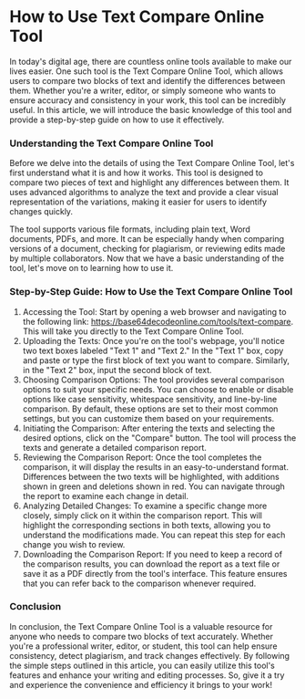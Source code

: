 How to Use Text Compare Online Tool
===================================

In today's digital age, there are countless online tools available to make our lives easier. One such tool is the Text Compare Online Tool, which allows users to compare two blocks of text and identify the differences between them. Whether you're a writer, editor, or simply someone who wants to ensure accuracy and consistency in your work, this tool can be incredibly useful. In this article, we will introduce the basic knowledge of this tool and provide a step-by-step guide on how to use it effectively.

### Understanding the Text Compare Online Tool

Before we delve into the details of using the Text Compare Online Tool, let's first understand what it is and how it works. This tool is designed to compare two pieces of text and highlight any differences between them. It uses advanced algorithms to analyze the text and provide a clear visual representation of the variations, making it easier for users to identify changes quickly.

The tool supports various file formats, including plain text, Word documents, PDFs, and more. It can be especially handy when comparing versions of a document, checking for plagiarism, or reviewing edits made by multiple collaborators. Now that we have a basic understanding of the tool, let's move on to learning how to use it.

### Step-by-Step Guide: How to Use the Text Compare Online Tool

1. Accessing the Tool: Start by opening a web browser and navigating to the following link: <https://base64decodeonline.com/tools/text-compare>. This will take you directly to the Text Compare Online Tool.
2. Uploading the Texts: Once you're on the tool's webpage, you'll notice two text boxes labeled "Text 1" and "Text 2." In the "Text 1" box, copy and paste or type the first block of text you want to compare. Similarly, in the "Text 2" box, input the second block of text.
3. Choosing Comparison Options: The tool provides several comparison options to suit your specific needs. You can choose to enable or disable options like case sensitivity, whitespace sensitivity, and line-by-line comparison. By default, these options are set to their most common settings, but you can customize them based on your requirements.
4. Initiating the Comparison: After entering the texts and selecting the desired options, click on the "Compare" button. The tool will process the texts and generate a detailed comparison report.
5. Reviewing the Comparison Report: Once the tool completes the comparison, it will display the results in an easy-to-understand format. Differences between the two texts will be highlighted, with additions shown in green and deletions shown in red. You can navigate through the report to examine each change in detail.
6. Analyzing Detailed Changes: To examine a specific change more closely, simply click on it within the comparison report. This will highlight the corresponding sections in both texts, allowing you to understand the modifications made. You can repeat this step for each change you wish to review.
7. Downloading the Comparison Report: If you need to keep a record of the comparison results, you can download the report as a text file or save it as a PDF directly from the tool's interface. This feature ensures that you can refer back to the comparison whenever required.

### Conclusion

In conclusion, the Text Compare Online Tool is a valuable resource for anyone who needs to compare two blocks of text accurately. Whether you're a professional writer, editor, or student, this tool can help ensure consistency, detect plagiarism, and track changes effectively. By following the simple steps outlined in this article, you can easily utilize this tool's features and enhance your writing and editing processes. So, give it a try and experience the convenience and efficiency it brings to your work!